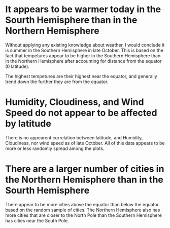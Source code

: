 # It appears to be warmer today in the Sourth Hemisphere than in the Northern Hemisphere

Without applying any existing knowledge about weather, I would conclude it is summer in the Southern Hemisphere in late October. This is based on the fact that tempetures appear to be higher in the Southern Hemisphere than in the Northern Hemisphere after accounting for distance from the equator (0 latitude). 

The highest tempetures are their highest near the equator, and generally trend down the further they are from the equator. 

# Humidity, Cloudiness, and Wind Speed do not appear to be affected by latitude

There is no appearent correlation between latitude, and Humidity, Cloudiness, nor wind speed as of late October. All of this data appears to be more or less randomly spread among the plots. 

# There are a larger number of cities in the Northern Hemisphere than in the Sourth Hemisphere 

There appear to be more cities above the equator than below the equator based on the random sample of cities. The Northern Hemisphere also has more cities that are closer to the North Pole than the Southern Hemisphere has cities near the South Pole. 
